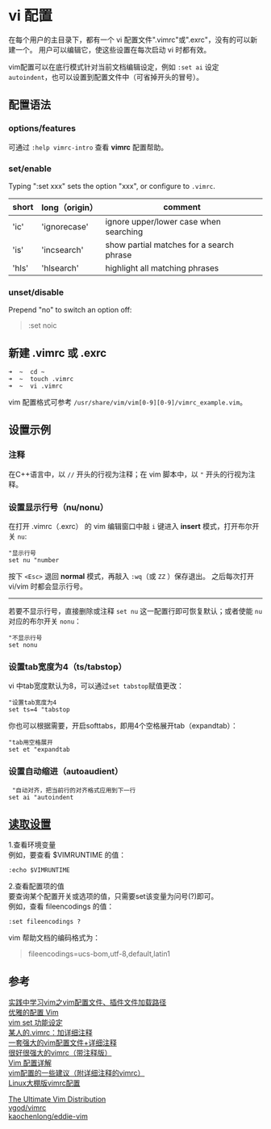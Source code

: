 vi 配置
===

在每个用户的主目录下，都有一个 vi 配置文件".vimrc"或".exrc"，没有的可以新建一个。
用户可以编辑它，使这些设置在每次启动 vi 时都有效。

vim配置可以在底行模式针对当前文档编辑设定，例如 `:set ai` 设定 `autoindent`，也可以设置到配置文件中（可省掉开头的冒号）。

配置语法
---
### options/features
可通过 `:help vimrc-intro` 查看 **vimrc** 配置帮助。

### set/enable
Typing ":set xxx" sets the option "xxx", or configure to `.vimrc`.

short  |  long（origin） |  comment
-------|----------------|-------------------------------------------
'ic'   | 'ignorecase'   |  ignore upper/lower case when searching
'is'   | 'incsearch'    |  show partial matches for a search phrase
'hls'  | 'hlsearch'     |  highlight all matching phrases

### unset/disable
Prepend "no" to switch an option off:

> :set noic

新建 .vimrc 或 .exrc
----

```Shell
➜  ~  cd ~
➜  ~  touch .vimrc
➜  ~  vi .vimrc
```

vim 配置格式可参考 `/usr/share/vim/vim[0-9][0-9]/vimrc_example.vim`。

设置示例
----
### 注释
在C++语言中，以 `//` 开头的行视为注释；在 vim 脚本中，以 `"` 开头的行视为注释。

### 设置显示行号（nu/nonu）
在打开 .vimrc（.exrc） 的 vim 编辑窗口中敲 `i` 键进入 **insert** 模式，打开布尔开关 `nu`:

```vim
"显示行号
set nu "number
```

按下 `<Esc>` 退回 **normal** 模式，再敲入 `:wq`（或 `ZZ` ）保存退出。
之后每次打开 vi/vim 时都会显示行号。

---
若要不显示行号，直接删除或注释 `set nu` 这一配置行即可恢复默认；或者使能 `nu` 对应的布尔开关 `nonu`：

```
"不显示行号
set nonu
```

### 设置tab宽度为4（ts/tabstop）
vi 中tab宽度默认为8，可以通过`set tabstop`赋值更改：

```vim
"设置tab宽度为4
set ts=4 "tabstop
```

你也可以根据需要，开启softtabs，即用4个空格展开tab（expandtab）：

```vim
"tab用空格展开
set et "expandtab
```

### 设置自动缩进（autoaudient）

```vim
 "自动对齐，把当前行的对齐格式应用到下一行
set ai "autoindent
```

[读取设置](http://blog.chinaunix.net/uid-22188554-id-461603.html)
----

1.查看环境变量  
	例如，要查看 $VIMRUNTIME 的值：
	
```vim
:echo $VIMRUNTIME
```

2.查看配置项的值  
	要查询某个配置开关或选项的值，只需要set该变量为问号(?)即可。  
	例如，查看 fileencodings 的值：
	
```vim
:set fileencodings ?
```

vim 帮助文档的编码格式为：

> fileencodings=ucs-bom,utf-8,default,latin1



## 参考
[实践中学习vim之vim配置文件、插件文件加载路径](http://blog.csdn.net/smstong/article/details/20567235)  
[优雅的配置 Vim](http://havee.me/linux/2013-10/configure-vim-gracefully.html)  
[vim set 功能设定](http://linux.chinaunix.net/techdoc/desktop/2006/11/21/944473.shtml)  
[某人的.vimrc：加详细注释](http://shansun123.iteye.com/blog/382650)  
[一套强大的vim配置文件+详细注释](http://xiaozhuge0825.blog.163.com/blog/static/5760606820101127105848596/)  
[很好很强大的vimrc（带注释版）](http://www.cnblogs.com/zourrou/archive/2011/04/16/2018493.html)  
[Vim 配置详解](http://www.cnblogs.com/witcxc/archive/2011/12/28/2304704.html)  
[vim配置的一些建议（附详细注释的vimrc）](http://liuyix.org/blog/2011/my-vimrc/)  
[Linux大棚版vimrc配置](http://roclinux.cn/?p=2675)  

[The Ultimate Vim Distribution](http://vim.spf13.com/)  
[vgod/vimrc](https://github.com/vgod/vimrc)  
[kaochenlong/eddie-vim](https://github.com/kaochenlong/eddie-vim)  
